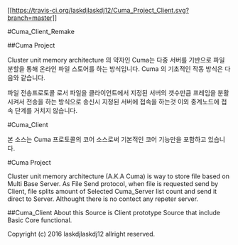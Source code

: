 
[[https://travis-ci.org/laskdjlaskdj12/Cuma_Project_Client.svg?branch=master]]

#Cuma_Client_Remake

##Cuma Project

Cluster unit memory architecture 의 약자인 Cuma는 다중 서버를 기반으로 파일 분할을 통해 온라인 파일 스토어를 하는 방식입니다. Cuma 의 기초적인 작동 방식은 다음와 같습니다.

파일 전송프로토콜 로서 파일을 클라이언트에서 지정된 서버의 갯수만큼 프레임을 분활시켜서 전송을 하는 방식으로 송신시 지정된 서버에 접속을 하는것 이외 중계노드에 접속 단계를 거치지 않습니다.

#Cuma_Client

본 소스는 Cuma 프로토콜의  코어 소스로써 기본적인 코어 기능만을 포함하고 있습니다.


#Cuma Project

Cluster unit memory architecture (A.K.A Cuma) is way to store file based on Multi Base Server. As File Send protocol, when file is requested send by Client, file splits amount of Selected Cuma_Server list count and send it direct to Server. Althought there is no contect any repeter server.

##Cuma_Client
About this Source is Client prototype Source that include Basic Core functional.

Copyright (c) 2016  laskdjlaskdj12 allright reserved.
